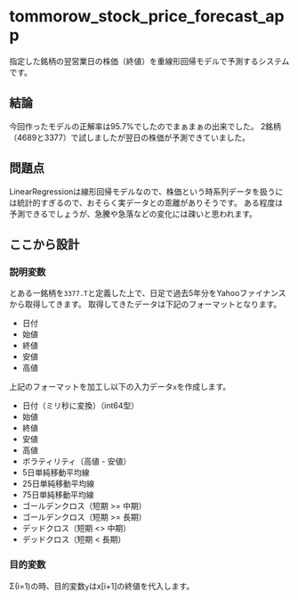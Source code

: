 # tommorow_stock_price_forecast_app
指定した銘柄の翌営業日の株価（終値）を重線形回帰モデルで予測するシステムです。

## 結論
今回作ったモデルの正解率は95.7%でしたのでまぁまぁの出来でした。
2銘柄（4689と3377）で試しましたが翌日の株価が予測できていました。

## 問題点
LinearRegressionは線形回帰モデルなので、株価という時系列データを扱うには統計的すぎるので、おそらく実データとの乖離がありそうです。
ある程度は予測できるでしょうが、急騰や急落などの変化には疎いと思われます。

## ここから設計

### 説明変数

とある一銘柄を`3377.T`と定義した上で、日足で過去5年分をYahooファイナンスから取得してきます。
取得してきたデータは下記のフォーマットとなります。

- 日付
- 始値
- 終値
- 安値
- 高値

上記のフォーマットを加工し以下の入力データ`x`を作成します。

- 日付（ミリ秒に変換）（int64型）
- 始値
- 終値
- 安値
- 高値
- ボラティリティ（高値 - 安値）
- 5日単純移動平均線
- 25日単純移動平均線
- 75日単純移動平均線
- ゴールデンクロス（短期 >= 中期）
- ゴールデンクロス（短期 >= 長期）
- デッドクロス（短期 <> 中期）
- デッドクロス（短期 < 長期）

### 目的変数

Σ(i=1)の時、目的変数`y`はx[i+1]の終値を代入します。